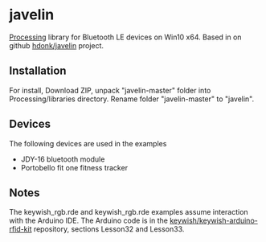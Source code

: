 # javelin
[Processing](https://processing.org) library for Bluetooth LE devices on Win10 x64.
Based in on github [hdonk/javelin](https://github.com/hdonk/javelin) project.

## Installation
For install, Download ZIP, unpack "javelin-master" folder into Processing/libraries directory.
Rename folder "javelin-master" to "javelin".

## Devices
The following devices are used in the examples
+ JDY-16 bluetooth module
+ Portobello fit one fitness tracker 

## Notes
The keywish_rgb.rde and keywish_rgb.rde examples assume interaction with the Arduino IDE. 
The Arduino code is in the [keywish/keywish-arduino-rfid-kit](https://github.com/keywish/keywish-arduino-rfid-kit") repository, sections Lesson32 and Lesson33.

 